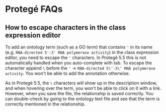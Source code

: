 # Protegé FAQs

## How to escape characters in the class expression editor

To add an ontology term (such as a GO term) that contains `'` in its name (e.g. `RNA-directed 5'-3' RNA polymerase activity`) in the class expression editor, you need to escape the `'` characters. In Protegé 5.5 this is not automatically handled when you auto-complete with tab. To escape the character append `\` before the `'` -> `RNA-directed 5\'-3\' RNA polymerase activity`. You won't be able to add the annotation otherwise.

As in Protegé 5.5, the `\` characters will show up in the description window, and when hovering over the term, you won't be able to click on it with a link. However, when you save the file, the relationship is saved correctly. You can double-check by going to the ontology text file and see that the term is correctly mentioned in the relationship.
